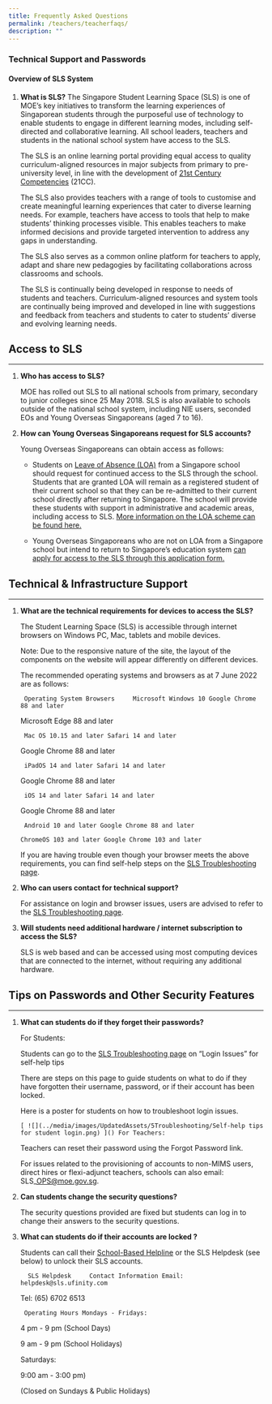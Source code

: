 ```yaml
---
title: Frequently Asked Questions
permalink: /teachers/teacherfaqs/
description: ""
---
```

### Technical Support and Passwords

#### Overview of SLS System

1. **What is SLS?** The Singapore Student Learning Space (SLS) is one of MOE’s key initiatives to transform the learning experiences of Singaporean students through the purposeful use of technology to enable students to engage in different learning modes, including self-directed and collaborative learning. All school leaders, teachers and students in the national school system have access to the SLS.
    
    The SLS is an online learning portal providing equal access to quality curriculum-aligned resources in major subjects from primary to pre-university level, in line with the development of [21st Century Competencies](https://www.moe.gov.sg/education-in-sg/21st-century-competencies) (21CC).
    
    The SLS also provides teachers with a range of tools to customise and create meaningful learning experiences that cater to diverse learning needs. For example, teachers have access to tools that help to make students’ thinking processes visible. This enables teachers to make informed decisions and provide targeted intervention to address any gaps in understanding.
    
    The SLS also serves as a common online platform for teachers to apply, adapt and share new pedagogies by facilitating collaborations across classrooms and schools.
    
    The SLS is continually being developed in response to needs of students and teachers. Curriculum-aligned resources and system tools are continually being improved and developed in line with suggestions and feedback from teachers and students to cater to students’ diverse and evolving learning needs.

  
Access to SLS
-------------

---

1. **Who has access to SLS?**
    
     MOE has rolled out SLS to all national schools from primary, secondary to junior colleges since 25 May 2018. SLS is also available to schools outside of the national school system, including NIE users, seconded EOs and Young Overseas Singaporeans (aged 7 to 16).
2. **How can Young Overseas Singaporeans request for SLS accounts?**
    
    Young Overseas Singaporeans can obtain access as follows:
    
    
    - Students on [Leave of Absence (LOA)](https://go.gov.sg/loa) from a Singapore school should request for continued access to the SLS through the school.
    Students that are granted LOA will remain as a registered student of their current school so that they can be re-admitted to their current school directly after returning to Singapore. The school will provide these students with support in administrative and academic areas, including access to SLS. [More information on the LOA scheme can be found here.](https://go.gov.sg/loa)
    
    - Young Overseas Singaporeans who are not on LOA from a Singapore school but intend to return to Singapore’s education system [can apply for access to the SLS through this application form.](https://go.gov.sg/applyforsls)
   
 
Technical &amp; Infrastructure Support
--------------------------------------

---

1. **What are the technical requirements for devices to access the SLS?**
    
     The Student Learning Space (SLS) is accessible through internet browsers on Windows PC, Mac, tablets and mobile devices.
    
     Note: Due to the responsive nature of the site, the layout of the components on the website will appear differently on different devices.
    
     The recommended operating systems and browsers as at 7 June 2022 are as follows:
    
        Operating System Browsers     Microsoft Windows 10 Google Chrome 88 and later
    
    Microsoft Edge 88 and later
    
        Mac OS 10.15 and later Safari 14 and later
    
    Google Chrome 88 and later
    
        iPadOS 14 and later Safari 14 and later
    
    Google Chrome 88 and later
    
        iOS 14 and later Safari 14 and later
    
    Google Chrome 88 and later
    
        Android 10 and later Google Chrome 88 and later
    
       ChromeOS 103 and later Google Chrome 103 and later
    
       
    
     If you are having trouble even though your browser meets the above requirements, you can find self-help steps on the [SLS Troubleshooting page](../user-guide/vle/logintroubleshooting/index.html).
2. **Who can users contact for technical support?**
    
     For assistance on login and browser issues, users are advised to refer to the [SLS Troubleshooting page](../user-guide/vle/logintroubleshooting/index.html).
3. **Will students need additional hardware / internet subscription to access the SLS?**
    
    SLS is web based and can be accessed using most computing devices that are connected to the internet, without requiring any additional hardware.
   

Tips on Passwords and Other Security Features
---------------------------------------------

---

1. **What can students do if they forget their passwords?**
    
    For Students:
    
    Students can go to the [SLS Troubleshooting page](../user-guide/vle/logintroubleshooting/index.html) on “Login Issues” for self-help tips
    
    There are steps on this page to guide students on what to do if they have forgotten their username, password, or if their account has been locked.
    
    Here is a poster for students on how to troubleshoot login issues.
    
       [ ![](../media/images/UpdatedAssets/5Troubleshooting/Self-help tips for student login.png) ]() For Teachers:
    
    Teachers can reset their password using the Forgot Password link.
    
    For issues related to the provisioning of accounts to non-MIMS users, direct hires or flexi-adjunct teachers, schools can also email: SLS\_OPS@moe.gov.sg.
2. **Can students change the security questions?**
    
    The security questions provided are fixed but students can log in to change their answers to the security questions.
3. **What can students do if their accounts are locked ?**
    
    Students can call their [School-Based Helpline](../user-guide/vle/logintroubleshooting/LoginTroubleshooting/SchoolBasedHelpline.html) or the SLS Helpdesk (see below) to unlock their SLS accounts.
    
         SLS Helpdesk     Contact Information Email: helpdesk@sls.ufinity.com
    
    Tel: (65) 6702 6513
    
        Operating Hours Mondays - Fridays:
    
    4 pm - 9 pm (School Days)
    
    9 am - 9 pm (School Holidays)
    
    Saturdays:
    
    9:00 am - 3:00 pm)
    
    (Closed on Sundays &amp; Public Holidays)
    
        
 
         